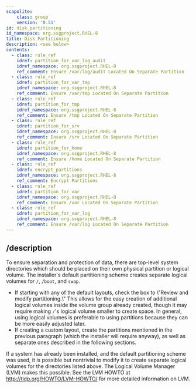 ```yaml
---
scapolite:
    class: group
    version: '0.51'
id: disk_partitioning
id_namespace: org.ssgproject.RHEL-8
title: Disk Partitioning
description: <see below>
contents:
  - class: rule_ref
    idref: partition_for_var_log_audit
    idref_namespace: org.ssgproject.RHEL-8
    ref_comment: Ensure /var/log/audit Located On Separate Partition
  - class: rule_ref
    idref: partition_for_var_tmp
    idref_namespace: org.ssgproject.RHEL-8
    ref_comment: Ensure /var/tmp Located On Separate Partition
  - class: rule_ref
    idref: partition_for_tmp
    idref_namespace: org.ssgproject.RHEL-8
    ref_comment: Ensure /tmp Located On Separate Partition
  - class: rule_ref
    idref: partition_for_srv
    idref_namespace: org.ssgproject.RHEL-8
    ref_comment: Ensure /srv Located On Separate Partition
  - class: rule_ref
    idref: partition_for_home
    idref_namespace: org.ssgproject.RHEL-8
    ref_comment: Ensure /home Located On Separate Partition
  - class: rule_ref
    idref: encrypt_partitions
    idref_namespace: org.ssgproject.RHEL-8
    ref_comment: Encrypt Partitions
  - class: rule_ref
    idref: partition_for_var
    idref_namespace: org.ssgproject.RHEL-8
    ref_comment: Ensure /var Located On Separate Partition
  - class: rule_ref
    idref: partition_for_var_log
    idref_namespace: org.ssgproject.RHEL-8
    ref_comment: Ensure /var/log Located On Separate Partition
---
```



## /description

To
ensure separation and protection of data, there are top-level system
directories which should be placed on their own physical partition or
logical volume. The installer\'s default partitioning scheme creates
separate logical volumes for `/`, `/boot`, and `swap`.

-   If starting with any of the default layouts, check the box to
    \\\"Review and modify partitioning.\\\" This allows for the easy
    creation of additional logical volumes inside the volume group
    already created, though it may require making `/`\'s logical volume
    smaller to create space. In general, using logical volumes is
    preferable to using partitions because they can be more easily
    adjusted later.
-   If creating a custom layout, create the partitions mentioned in the
    previous paragraph (which the installer will require anyway), as
    well as separate ones described in the following sections.

If a system has already been installed, and the default partitioning
scheme was used, it is possible but nontrivial to modify it to create
separate logical volumes for the directories listed above. The Logical
Volume Manager (LVM) makes this possible. See the LVM HOWTO at
<http://tldp.org/HOWTO/LVM-HOWTO/> for more detailed information on LVM.
